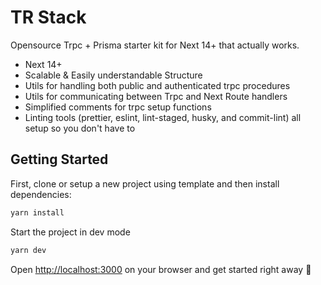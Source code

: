 # TR Stack

Opensource Trpc + Prisma starter kit for Next 14+ that actually works.

- Next 14+
- Scalable & Easily understandable Structure
- Utils for handling both public and authenticated trpc procedures
- Utils for communicating between Trpc and Next Route handlers
- Simplified comments for trpc setup functions
- Linting tools (prettier, eslint, lint-staged, husky, and commit-lint) all setup so you don't have to

## Getting Started

First, clone or setup a new project using template and then install dependencies:

```bash
yarn install
```

Start the project in dev mode

```bash
yarn dev
```

Open [http://localhost:3000](http://localhost:3000) on your browser and get started right away 🚀
